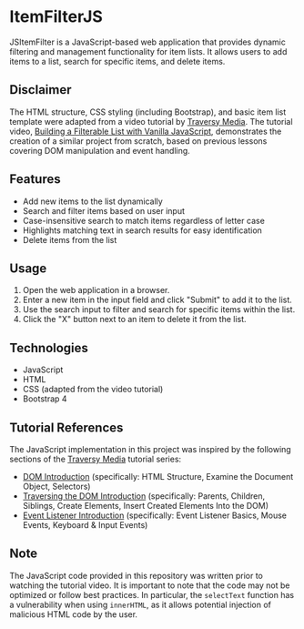 # ItemFilterJS

JSItemFilter is a JavaScript-based web application that provides dynamic filtering and management functionality for item lists. It allows users to add items to a list, search for specific items, and delete items.

## Disclaimer

The HTML structure, CSS styling (including Bootstrap), and basic item list template were adapted from a video tutorial by [Traversy Media](https://www.youtube.com/c/TraversyMedia). The tutorial video, [Building a Filterable List with Vanilla JavaScript](https://www.youtube.com/watch?v=i37KVt_IcXw), demonstrates the creation of a similar project from scratch, based on previous lessons covering DOM manipulation and event handling.

## Features

- Add new items to the list dynamically
- Search and filter items based on user input
- Case-insensitive search to match items regardless of letter case
- Highlights matching text in search results for easy identification
- Delete items from the list

## Usage

1. Open the web application in a browser.
2. Enter a new item in the input field and click "Submit" to add it to the list.
3. Use the search input to filter and search for specific items within the list.
4. Click the "X" button next to an item to delete it from the list.

## Technologies

- JavaScript
- HTML
- CSS (adapted from the video tutorial)
- Bootstrap 4

## Tutorial References

The JavaScript implementation in this project was inspired by the following sections of the [Traversy Media](https://www.youtube.com/c/TraversyMedia) tutorial series:

- [DOM Introduction](https://youtu.be/0ik6X4DJKCc) (specifically: HTML Structure, Examine the Document Object, Selectors)
- [Traversing the DOM Introduction](https://youtu.be/mPd2aJXCZ2g) (specifically: Parents, Children, Siblings, Create Elements, Insert Created Elements Into the DOM)
- [Event Listener Introduction](https://youtu.be/wK2cBMcDTss) (specifically: Event Listener Basics, Mouse Events, Keyboard & Input Events)

## Note

The JavaScript code provided in this repository was written prior to watching the tutorial video. It is important to note that the code may not be optimized or follow best practices. In particular, the `selectText` function has a vulnerability when using `innerHTML`, as it allows potential injection of malicious HTML code by the user.
